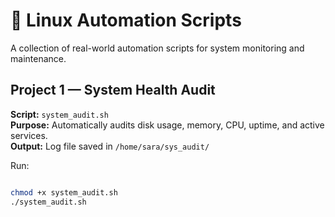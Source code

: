 # 🧩 Linux Automation Scripts

A collection of real-world automation scripts for system monitoring and maintenance.

## Project 1 — System Health Audit
**Script:** `system_audit.sh`  
**Purpose:** Automatically audits disk usage, memory, CPU, uptime, and active services.  
**Output:** Log file saved in `/home/sara/sys_audit/`

Run:
```bash

chmod +x system_audit.sh
./system_audit.sh
